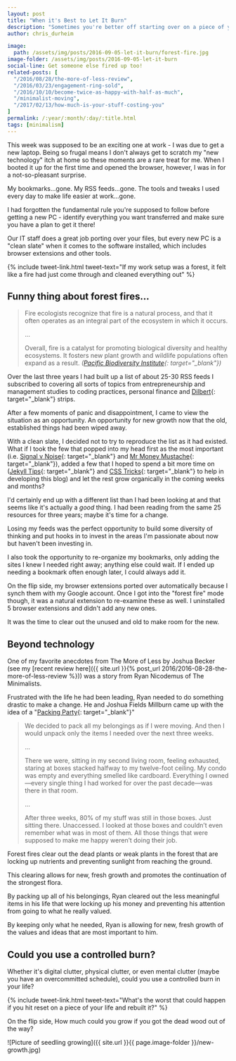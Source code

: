 ```yaml
---
layout: post
title: "When it's Best to Let It Burn"
description: "Sometimes you're better off starting over on a piece of your life"
author: chris_durheim

image:
  path: /assets/img/posts/2016-09-05-let-it-burn/forest-fire.jpg
image-folder: /assets/img/posts/2016-09-05-let-it-burn
social-line: Get someone else fired up too!
related-posts: [
  "/2016/08/28/the-more-of-less-review",
  "/2016/03/23/engagement-ring-sold",
  "/2016/10/10/become-twice-as-happy-with-half-as-much",
  "/minimalist-moving",
  "/2017/02/13/how-much-is-your-stuff-costing-you"
]
permalink: /:year/:month/:day/:title.html
tags: [minimalism]
---
```


This week was supposed to be an exciting one at work - I was due to get a new laptop. Being so frugal means I don't always get to scratch my "new technology" itch at home so these moments are a rare treat for me. When I booted it up for the first time and opened the browser, however, I was in for a not-so-pleasant surprise.

My bookmarks...gone. My RSS feeds...gone. The tools and tweaks I used every day to make life easier at work...gone.

I had forgotten the fundamental rule you're supposed to follow before getting a new PC - identify everything you want transferred and make sure you have a plan to get it there!

Our IT staff does a great job porting over your files, but every new PC is a "clean slate" when it comes to the software installed, which includes browser extensions and other tools.

{% include tweet-link.html tweet-text="If my work setup was a forest, it felt like a fire had just come through and cleaned everything out" %}

## Funny thing about forest fires... #

> Fire ecologists recognize that fire is a natural process, and that it often operates as an integral part of the ecosystem in which it occurs.
>
> ...
>
> Overall, fire is a catalyst for promoting biological diversity and healthy ecosystems. It fosters new plant growth and wildlife populations often expand as a result.
> <cite>([Pacific Biodiversity Institute](http://www.pacificbio.org/initiatives/fire/fire_ecology.html){: target="_blank"})</cite>

Over the last three years I had built up a list of about 25-30 RSS feeds I subscribed to covering all sorts of topics from entrepreneurship and management studies to coding practices, personal finance and [Dilbert](http://www.dilbert.com){: target="_blank"} strips.

After a few moments of panic and disappointment, I came to view the situation as an opportunity. An opportunity for new growth now that the old, established things had been wiped away.

With a clean slate, I decided not to try to reproduce the list as it had existed. What if I took the few that popped into my head first as the most important (i.e. [Signal v Noise](http://www.signalvnoise.com/){: target="_blank"} and [Mr Money Mustache](http://www.mrmoneymustache.com/){: target="_blank"}), added a few that I hoped to spend a bit more time on ([Jekyll Tips](http://jekyll.tips/){: target="_blank"} and [CSS Tricks](https://css-tricks.com/){: target="_blank"} to help in developing this blog) and let the rest grow organically in the coming weeks and months?

I'd certainly end up with a different list than I had been looking at and that seems like it's actually a _good_ thing. I had been reading from the same 25 resources for three years; maybe it's time for a change.

Losing my feeds was the perfect opportunity to build some diversity of thinking and put hooks in to invest in the areas I'm passionate about now but haven't been investing in.

I also took the opportunity to re-organize my bookmarks, only adding the sites I knew I needed right away; anything else could wait. If I ended up needing a bookmark often enough later, I could always add it.

On the flip side, my browser extensions ported over automatically because I synch them with my Google account. Once I got into the "forest fire" mode though, it was a natural extension to re-examine these as well. I uninstalled 5 browser extensions and didn't add any new ones.

It was the time to clear out the unused and old to make room for the new.

## Beyond technology #

One of my favorite anecdotes from The More of Less by Joshua Becker (see my [recent review here]({{ site.url }}{% post_url 2016/2016-08-28-the-more-of-less-review %})) was a story from Ryan Nicodemus of The Minimalists.

Frustrated with the life he had been leading, Ryan needed to do something drastic to make a change. He and Joshua Fields Millburn came up with the idea of a "[Packing Party](http://www.theminimalists.com/packing/){: target="_blank"}"

> We decided to pack all my belongings as if I were moving. And then I would unpack only the items I needed over the next three weeks.
>
> ...
>
> There we were, sitting in my second living room, feeling exhausted, staring at boxes stacked halfway to my twelve-foot ceiling. My condo was empty and everything smelled like cardboard. Everything I owned—every single thing I had worked for over the past decade—was there in that room.
>
> ...
>
> After three weeks, 80% of my stuff was still in those boxes. Just sitting there. Unaccessed. I looked at those boxes and couldn’t even remember what was in most of them. All those things that were supposed to make me happy weren’t doing their job.

Forest fires clear out the dead plants or weak plants in the forest that are locking up nutrients and preventing sunlight from reaching the ground.

This clearing allows for new, fresh growth and promotes the continuation of the strongest flora.

By packing up all of his belongings, Ryan cleared out the less meaningful items in his life that were locking up his money and preventing his attention from going to what he really valued.

By keeping only what he needed, Ryan is allowing for new, fresh growth of the values and ideas that are most important to him.

## Could you use a controlled burn? #

Whether it's digital clutter, physical clutter, or even mental clutter (maybe you have an overcommitted schedule), could you use a controlled burn in your life?

{% include tweet-link.html tweet-text="What's the worst that could happen if you hit reset on a piece of your life and rebuilt it?" %}

On the flip side, How much could you grow if you got the dead wood out of the way?

![Picture of seedling growing]({{ site.url }}{{ page.image-folder }}/new-growth.jpg)
